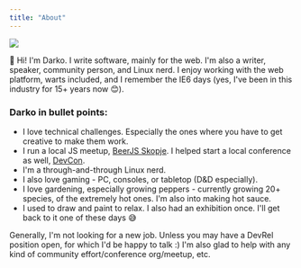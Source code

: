 ```yaml
---
title: "About"
---
```


<p class="relative pb-40">
  <img src="/profile.jpg" class="rounded-full w-36 h-36 absolute">
</p>

👋 Hi! I'm Darko. I write software, mainly for the web. I'm also a writer, speaker, community person, and Linux nerd. I enjoy working with the web platform, warts included, and I remember the IE6 days (yes, I've been in this industry for 15+ years now 😊).

### Darko in bullet points:

- I love technical challenges. Especially the ones where you have to get creative to make them work.
- I run a local JS meetup, [BeerJS Skopje](https://beerjs.mk/). I helped start a local conference as well,
  [DevCon](https://devcon.dev).
- I'm a through-and-through Linux nerd.
- I also love gaming - PC, consoles, or tabletop (D&D especially).
- I love gardening, especially growing peppers - currently growing 20+ species, of the extremely hot ones. I'm also into making hot sauce.
- I used to draw and paint to relax. I also had an exhibition once. I'll get back to it one of these days 😅

Generally, I'm not looking for a new job. Unless you may have a DevRel position open, for which I'd be happy to
talk :) I'm also glad to help with any kind of community effort/conference org/meetup, etc.
